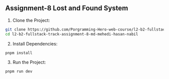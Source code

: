 ## Assignment-8 Lost and Found System

1. Clone the Project:

```bash
git clone https://github.com/Porgramming-Hero-web-course/l2-b2-fullstack-track-assignment-8-md-mehedi-hasan-nabil.git
cd l2-b2-fullstack-track-assignment-8-md-mehedi-hasan-nabil
```

2. Install Dependencies:

```bash
pnpm install
```

3. Run the Project:

```bash
pnpm run dev
```

